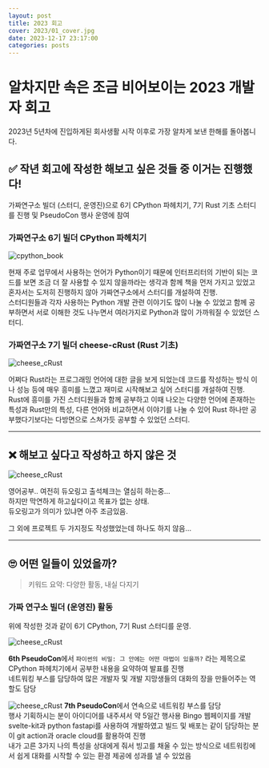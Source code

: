 ```yaml
---
layout: post
title: 2023 회고
cover: 2023/01_cover.jpg
date: 2023-12-17 23:17:00
categories: posts
---
```


# 알차지만 속은 조금 비어보이는 2023 개발자 회고

2023년 5년차에 진입하게된 회사생활 시작 이후로 가장 알차게 보낸 한해를 돌아봅니다.

## ✅ 작년 회고에 작성한 해보고 싶은 것들 중 이거는 진행했다!

가짜연구소 빌더 (스터디, 운영진)으로 6기 CPython 파헤치기, 7기 Rust 기초 스터디를 진행 및 PseudoCon 행사 운영에 참여

### 가짜연구소 6기 빌더 CPython 파헤치기

![cpython_book](https://4roring.github.io/images/2023/02_cpython_book.jpg)

현재 주로 업무에서 사용하는 언어가 Python이기 때문에 인터프리터의 기반이 되는 코드를 보면 조금 더 잘 사용할 수 있지 않을까라는 생각과 함께 책을 먼저 가지고 있었고 혼자서는 도저히 진행하지 않아 가짜연구소에서 스터디를 개설하여 진행.  
스터디원들과 각자 사용하는 Python 개발 관련 이야기도 많이 나눌 수 있었고 함께 공부하면서 서로 이해한 것도 나누면서 여러가지로 Python과 많이 가까워질 수 있었던 스터디.

### 가짜연구소 7기 빌더 cheese-cRust (Rust 기초)

![cheese_cRust](https://4roring.github.io/images/2023/03_cheese_crust.png)

어쩌다 Rust라는 프로그래밍 언어에 대한 글을 보게 되었는데 코드를 작성하는 방식 이나 성능 등에 매우 흥미를 느꼈고 재미로 시작해보고 싶어 스터디를 개설하여 진행.  
Rust에 흥미를 가진 스터디원들과 함께 공부하고 이때 나오는 다양한 언어에 존재하는 특성과 Rust만의 특성, 다른 언어와 비교하면서 이야기를 나눌 수 있어 Rust 하나만 공부했다기보다는 다방면으로 스쳐가듯 공부할 수 있었던 스터디.

---

## ❌ 해보고 싶다고 작성하고 하지 않은 것

![cheese_cRust](https://4roring.github.io/images/2023/04_duolingo.png)

영어공부.. 여전히 듀오링고 출석체크는 열심히 하는중...  
하지만 막연하게 하고싶다이고 목표가 없는 상태.  
듀오링고가 의미가 있냐면 아주 조금있음.

그 외에 프로젝트 두 가지정도 작성했었는데 하나도 하지 않음...

---

## 🙄 어떤 일들이 있었을까?

> 키워드 요약: 다양한 활동, 내실 다지기

### 가짜 연구소 빌더 (운영진) 활동

위에 작성한 것과 같이 6기 CPython, 7기 Rust 스터디를 운영.

![cheese_cRust](https://4roring.github.io/images/2023/05_6th_pseudocon.jpg)

**6th PseudoCon**에서 `파이썬의 비밀: 그 안에는 어떤 마법이 있을까?` 라는 제목으로 CPython 파헤치기에서 공부한 내용을 요약하여 발표를 진행  
네트워킹 부스를 담당하여 많은 개발자 및 개발 지망생들의 대화의 장을 만들어주는 역할도 담당

![cheese_cRust](https://4roring.github.io/images/2023/06_7th_pseudocon.png)
**7th PseudoCon**에서 연속으로 네트워킹 부스를 담당  
행사 기획하시는 분이 아이디어를 내주셔서 약 5일간 행사용 Bingo 웹페이지를 개발  
svelte-kit과 python fastapi를 사용하여 개발하였고 빌드 및 배포는 같이 담당하는 분이 git action과 oracle cloud를 활용하여 진행  
내가 고른 3가지 나의 특성을 상대에게 줘서 빙고를 채울 수 있는 방식으로 네트워킹에서 쉽게 대화를 시작할 수 있는 환경 제공에 성과를 낼 수 있었음
